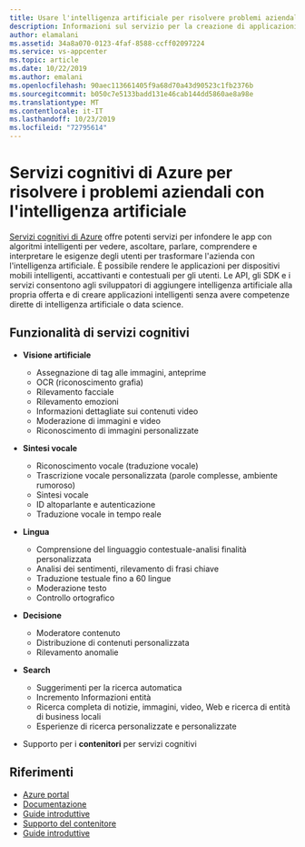 ```yaml
---
title: Usare l'intelligenza artificiale per risolvere problemi aziendali con servizi cognitivi di Azure
description: Informazioni sul servizio per la creazione di applicazioni per dispositivi mobili intelligenti basate su intelligenza artificiale.
author: elamalani
ms.assetid: 34a8a070-0123-4faf-8588-ccff02097224
ms.service: vs-appcenter
ms.topic: article
ms.date: 10/22/2019
ms.author: emalani
ms.openlocfilehash: 90aec113661405f9a68d70a43d90523c1fb2376b
ms.sourcegitcommit: b050c7e5133badd131e46cab144dd5860ae8a98e
ms.translationtype: MT
ms.contentlocale: it-IT
ms.lasthandoff: 10/23/2019
ms.locfileid: "72795614"
---
```

# <a name="azure-cognitive-services-to-solve-business-problems-using-artificial-intelligence"></a>Servizi cognitivi di Azure per risolvere i problemi aziendali con l'intelligenza artificiale
[Servizi cognitivi di Azure](https://azure.microsoft.com/services/cognitive-services/) offre potenti servizi per infondere le app con algoritmi intelligenti per vedere, ascoltare, parlare, comprendere e interpretare le esigenze degli utenti per trasformare l'azienda con l'intelligenza artificiale. È possibile rendere le applicazioni per dispositivi mobili intelligenti, accattivanti e contestuali per gli utenti. Le API, gli SDK e i servizi consentono agli sviluppatori di aggiungere intelligenza artificiale alla propria offerta e di creare applicazioni intelligenti senza avere competenze dirette di intelligenza artificiale o data science.

## <a name="cognitive-services-capabilities"></a>Funzionalità di servizi cognitivi
- **Visione artificiale**
    - Assegnazione di tag alle immagini, anteprime
    - OCR (riconoscimento grafia)
    - Rilevamento facciale
    - Rilevamento emozioni
    - Informazioni dettagliate sui contenuti video
    - Moderazione di immagini e video
    - Riconoscimento di immagini personalizzate

- **Sintesi vocale**
    - Riconoscimento vocale (traduzione vocale)
    - Trascrizione vocale personalizzata (parole complesse, ambiente rumoroso)
    - Sintesi vocale
    - ID altoparlante e autenticazione
    - Traduzione vocale in tempo reale

- **Lingua**
    - Comprensione del linguaggio contestuale-analisi finalità personalizzata
    - Analisi dei sentimenti, rilevamento di frasi chiave
    - Traduzione testuale fino a 60 lingue
    - Moderazione testo
    - Controllo ortografico

- **Decisione** 
    - Moderatore contenuto
    - Distribuzione di contenuti personalizzata
    - Rilevamento anomalie

- **Search**
    - Suggerimenti per la ricerca automatica 
    - Incremento Informazioni entità
    - Ricerca completa di notizie, immagini, video, Web e ricerca di entità di business locali
    - Esperienze di ricerca personalizzate e personalizzate

- Supporto per i **contenitori** per servizi cognitivi

 ## <a name="references"></a>Riferimenti
   - [Azure portal](https://portal.azure.com) 
   - [Documentazione](/azure/cognitive-services/welcome)
   - [Guide introduttive](/azure/cognitive-services/cognitive-services-apis-create-account)
   - [Supporto del contenitore](/azure/cognitive-services/cognitive-services-container-support)
   - [Guide introduttive](/azure/cognitive-services/cognitive-services-apis-create-account?tabs=multiservice%2Cwindows)